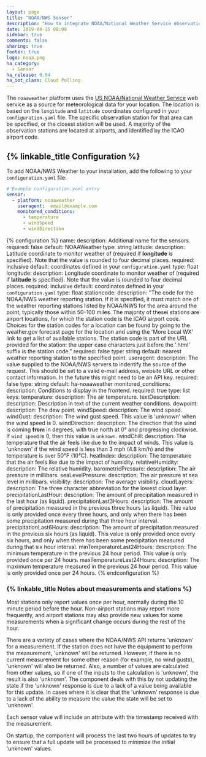 ```yaml
---
layout: page
title: "NOAA/NWS Sensor"
description: "How to integrate NOAA/National Weather Service observations within Home Assistant."
date: 2019-04-15 08:00
sidebar: true
comments: false
sharing: true
footer: true
logo: noaa.png
ha_category:
  - Sensor
ha_release: 0.94
ha_iot_class: Cloud Polling
---
```


The `noaaweather` platform uses the [US NOAA/National Weather Service](https://www.weather.gov/) web service as a source for meteorological data for your location. The location is based on the `longitude` and `latitude` coordinates configured in your `configuration.yaml` file. The specific observation station for that area can be specified, or the closest station will be used. A majority of the observation stations are located at airports, and identified by the ICAO airport code.

## {% linkable_title Configuration %}

To add NOAA/NWS Weather to your installation, add the following to your `configuration.yaml` file:

```yaml
# Example configuration.yaml entry
sensor:
  - platform: noaaweather
    useragent:	email@example.com
    monitored_conditions:
      - temperature
      - windSpeed
      - windDirection
```

{% configuration %}
name:
  description: Additional name for the sensors.
  required: false
  default: NOAAWeather
  type: string
latitude:
  description: Latitude coordinate to monitor weather of (required if **longitude** is specified). Note that the value is rounded to four decimal places.
  required: inclusive
  default: coordinates defined in your `configuration.yaml`
  type: float
longitude:
  description: Longitude coordinate to monitor weather of (required if **latitude** is specified). Note that the value is rounded to four decimal places.
  required: inclusive
  default: coordinates defined in your `configuration.yaml`
  type: float
stationcode:
  description: "The code for the NOAA/NWS weather reporting station. If it is specified, it must match one of the weather reporting stations listed by NOAA/NWS for the area around the point, typically those within 50-100 miles. The majority of thesei stations are airport locations, for which the station code is the ICAO airport code. Choices for the station codes for a location can be found by going to the weather.gov forecast page for the location and using the 'More Local WX' link to get a list of available stations. The station code is part of the URL provided for the station: the upper case characters just before the '.html' suffix is the station code."
  required: false
  type: string
  default: nearest weather reporting station to the specified point.
useragent:
  description: The value supplied to the NOAA/NWS servers to indentify the source of the request. This should be set to a valid e-mail address, website URL or other contact information. In the future this might need to be an API key.
  required: false
  type: string
  default: ha-noaaweather
monitored_conditions:
  description: Conditions to display in the frontend.
  required: true
  type: list
  keys:
    temperature:
      description: The air temperature.
    textDescription:
      description: Description in text of the current weather conditions.
    dewpoint:
      description: The dew point.
    windSpeed:
      description: The wind speed.
    windGust:
      description: The wind gust speed. This value is 'unknown' when the wind speed is 0.
    windDirection:
      description: The direction that the wind is coming **from** in degrees, with true north at 0° and progressing clockwise. If `wind speed` is 0, then this value is `unknown`.
    windChill:
      description: The temperature that the air feels like due to the impact of winds. This value is 'unknown' if the wind speed is less than 3 mph (4.8 km/h) and the temperature is over 50°F (10°C).
    heatIndex:
      description: The temperature that the air feels like due to the impact of humidity.
    relativeHumidity:
      description: The relative humidity.
    barometricPressure:
      description: The air pressure in millibars.
    seaLevelPressure:
      description: The air pressure at sea level in millibars.
    visibility:
      description: The average visibility.
    cloudLayers:
      description: The three character abbreviation for the lowest cloud layer.
    precipitationLastHour:
      description: The amount of precipitation measured in the last hour (as liquid).
    precipitationLast3Hours:
      description: The amount of precipitation measured in the previous three hours (as liquid). This value is only provided once every three hours, and only when there has been some precipitation measured during that three hour interval.
    precipitationLast6Hours:
      description: The amount of precipitation measured in the previous six hours (as liquid). This value is only provided once every six hours, and only when there has been some precipitation measured during that six hour interval.
    minTemperatureLast24Hours:
      description: The minimum temperature in the previous 24 hour period. This value is only provided once per 24 hours.
    maxTemperatureLast24Hours:
      description: The maximum temperature measured in the previous 24 hour period. This value is only provided once per 24 hours.
{% endconfiguration %}

### {% linkable_title Notes about measurements and stations %}

Most stations only report values once per hour, normally during the 10 minute period before the hour. Non-airport stations may report more frequently, and airport stations may also provide new values for some measurements when a significant change occurs during the rest of the hour. 

There are a variety of cases where the NOAA/NWS API returns 'unknown' for a measurement. If the station does not have the equipment to perform the measurement, 'unknown' will be returned. However, if there is no current measurement for some other reason (for example, no wind gusts), 'unknown' will also be returned. Also, a number of values are calculated from other values, so if one of the inputs to the calculation is 'unknown', the result is also 'unknown'. The component deals with this by not updating the state if the 'unknown' response is due to a lack of a value being available for this update. In cases where it is clear that the 'unknown' response is due to a lack of the ability to measure the value the state will be set to 'unknown'.

Each sensor value will include an attribute with the timestamp received with the measurement.

On startup, the component will process the last two hours of updates to try to ensure that a full update will be processed to minimize the initial 'unknown' values.
